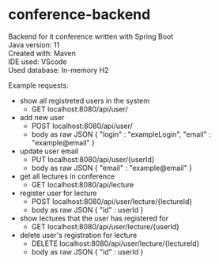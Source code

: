 # conference-backend
Backend for it conference written with Spring Boot  
Java version: 11  
Created with: Maven  
IDE used: VScode  
Used database: In-memory H2  

Example requests:
- show all registreted users in the system
  - GET localhost:8080/api/user/
- add new user
  - POST localhost:8080/api/user/
  - body as raw JSON
    {
      "login" : "exampleLogin",
      "email" : "example@email"
    }
- update user email
  - PUT localhost:8080/api/user/{userId}
  - body as raw JSON
    {
      "email" : "example@email"
    }
- get all lectures in conference
  - GET localhost:8080/api/lecture
- register user for lecture
  - POST localhost:8080/api/user/lecture/{lectureId}
  - body as raw JSON
    {
      "id" : userId
    }
- show lectures that the user has registered for 
  - GET localhost:8080/api/user/lecture/{userId}
- delete user's registration for lecture
  - DELETE localhost:8080/api/user/lecture/{lectureId}
  - body as raw JSON
    {
      "id" : userId
    }
 
